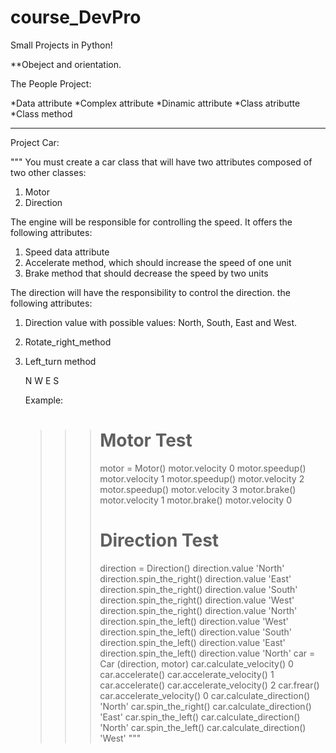 # course_DevPro
Small Projects in Python!

**Obeject and orientation.

The People Project:

*Data attribute
*Complex attribute
*Dinamic attribute
*Class atributte
*Class method
___________________________________________________________________________

Project Car:

"""
You must create a car class that will have
two attributes composed of two other classes:
1) Motor
2) Direction

The engine will be responsible for controlling the speed.
It offers the following attributes:
1) Speed data attribute
2) Accelerate method, which should increase the speed of one unit
3) Brake method that should decrease the speed by two units

The direction will have the responsibility to control the direction.
the following attributes:
1) Direction value with possible values: North, South, East and West.
2) Rotate_right_method
2) Left_turn method

    N
W       E
    S


    Example:
    >>> # Motor Test
    >>> motor = Motor()
    >>> motor.velocity
    0
    >>> motor.speedup()
    >>> motor.velocity
    1
    >>> motor.speedup()
    >>> motor.velocity
    2
    >>> motor.speedup()
    >>> motor.velocity
    3
    >>> motor.brake()
    >>> motor.velocity
    1
    >>> motor.brake()
    >>> motor.velocity
    0
    >>> # Direction Test
    >>> direction = Direction()
    >>> direction.value
    'North'
    >>> direction.spin_the_right()
    >>> direction.value
    'East'
    >>> direction.spin_the_right()
    >>> direction.value
    'South'
    >>> direction.spin_the_right()
    >>> direction.value
    'West'
    >>> direction.spin_the_right()
    >>> direction.value
    'North'
    >>> direction.spin_the_left()
    >>> direction.value
    'West'
    >>> direction.spin_the_left()
    >>> direction.value
    'South'
    >>> direction.spin_the_left()
    >>> direction.value
    'East'
    >>> direction.spin_the_left()
    >>> direction.value
    'North'
    >>> car = Car (direction, motor)
    >>> car.calculate_velocity()
    0
    >>> car.accelerate()
    >>> car.accelerate_velocity()
    1
    >>> car.accelerate()
    >>> car.accelerate_velocity()
    2
    >>> car.frear()
    >>> car.accelerate_velocity()
    0
    >>> car.calculate_direction()
    'North'
    >>> car.spin_the_right()
    >>> car.calculate_direction()
    'East'
    >>> car.spin_the_left()
    >>> car.calculate_direction()
    'North'
    >>> car.spin_the_left()
    >>> car.calculate_direction()
    'West'
"""
